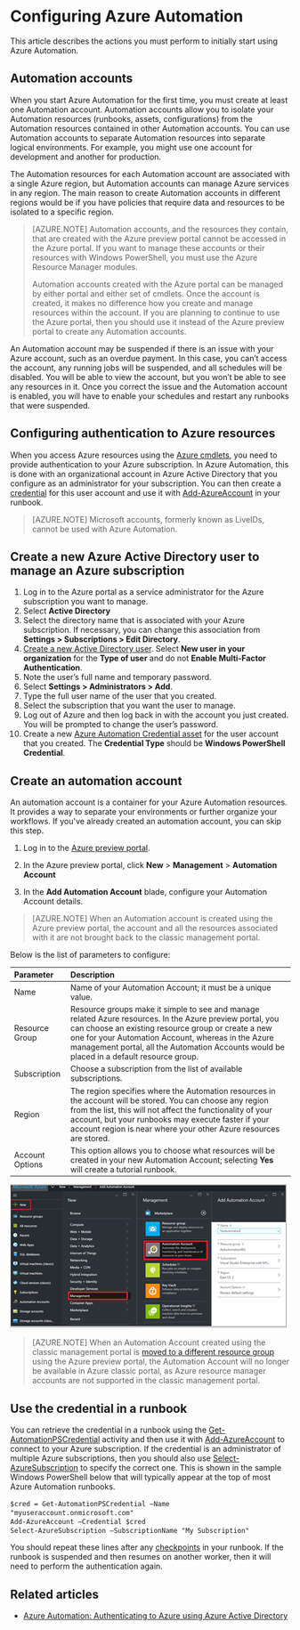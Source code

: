 <properties
   pageTitle="Configuring Azure Automation"
   description="Describes steps that you must perform to configure Azure Automation for initial use."
   services="automation"
   documentationCenter=""
   authors="SnehaGunda"
   manager="stevenka"
   editor="tysonn" />
<tags
   ms.service="automation"
   ms.devlang="na"
   ms.topic="get-started-article"
   ms.tgt_pltfrm="na"
   ms.workload="infrastructure-services"
   ms.date="11/10/2015"
   ms.author="bwren;sngun" />

# Configuring Azure Automation

This article describes the actions you must perform to initially start using Azure Automation.

## Automation accounts

When you start Azure Automation for the first time, you must create at least one Automation account. Automation accounts allow you to isolate your Automation resources (runbooks, assets, configurations) from the Automation resources contained in other Automation accounts. You can use Automation accounts to separate Automation resources into separate logical environments. For example, you might use one account for development and another for production.

The Automation resources for each Automation account are associated with a single Azure region, but Automation accounts can manage Azure services in any region. The main reason to create Automation accounts in different regions would be if you have policies that require data and resources to be isolated to a specific region.

>[AZURE.NOTE] Automation accounts, and the resources they contain, that are created with the Azure preview portal cannot be accessed in the Azure portal. If you want to manage these accounts or their resources with Windows PowerShell, you must use the Azure Resource Manager modules. 
>
>Automation accounts created with the Azure portal can be managed by either portal and either set of cmdlets. Once the account is created, it makes no difference how you create and manage resources within the account. If you are planning to continue to use the Azure portal, then you should use it instead of the Azure preview portal to create any Automation accounts.


An Automation account may be suspended if there is an issue with your Azure account, such as an overdue payment. In this case, you can’t access the account, any running jobs will be suspended, and all schedules will be disabled. You will be able to view the account, but you won’t be able to see any resources in it. Once you correct the issue and the Automation account is enabled, you will have to enable your schedules and restart any runbooks that were suspended.


## Configuring authentication to Azure resources

When you access Azure resources using the [Azure cmdlets](http://msdn.microsoft.com/library/azure/jj554330.aspx), you need to provide authentication to your Azure subscription. In Azure Automation, this is done with an organizational account in Azure Active Directory that you configure as an administrator for your subscription. You can then create a [credential](http://msdn.microsoft.com/library/dn940015.aspx) for this user account and use it with [Add-AzureAccount](http://msdn.microsoft.com/library/azure/dn722528.aspx) in your runbook.

>[AZURE.NOTE] Microsoft accounts, formerly known as LiveIDs, cannot be used with Azure Automation.

## Create a new Azure Active Directory user to manage an Azure subscription

1. Log in to the Azure portal as a service administrator for the Azure subscription you want to manage.
2. Select **Active Directory**
3. Select the directory name that is associated with your Azure subscription. If necessary, you can change this association from **Settings > Subscriptions > Edit Directory**.
4. [Create a new Active Directory user](http://msdn.microsoft.com/library/azure/hh967632.aspx).  Select **New user in your organization** for the **Type of user** and do not **Enable Multi-Factor Authentication**.
5. Note the user’s full name and temporary password.
7. Select **Settings > Administrators > Add**.
8. Type the full user name of the user that you created.
9. Select the subscription that you want the user to manage.
10. Log out of Azure and then log back in with the account you just created. You will be prompted to change the user’s password.
11. Create a new [Azure Automation Credential asset](http://msdn.microsoft.com/library/dn940015.aspx) for the user account that you created. The **Credential Type** should be **Windows PowerShell Credential**.

## Create an automation account

An automation account is a container for your Azure Automation resources. It provides a way to separate your environments or further organize your workflows. If you've already created an automation account, you can skip this step.

1. Log in to the [Azure preview portal](https://portal.azure.com/).

2. In the Azure preview portal, click **New** > **Management** > **Automation Account**

3. In the **Add Automation Account** blade, configure your Automation Account details. 

>[AZURE.NOTE] When an Automation account is created using the Azure preview portal, the account and all the resources associated with it are not brought back to the classic management portal. 

Below is the list of parameters to configure:

|Parameter            |Description |
|:---|:---|
| Name | Name of your Automation Account; it must be a unique value. |
| Resource Group | Resource groups make it simple to see and manage related Azure resources. In the Azure preview portal, you can choose an existing resource group or create a new one for your Automation Account, whereas in the Azure management portal, all the Automation Accounts would be placed in a default resource group. |
| Subscription | Choose a subscription from the list of available subscriptions. |
| Region | The region specifies where the Automation resources in the account will be stored. You can choose any region from the list, this will not affect the functionality of your account, but your runbooks may execute faster if your account region is near where your other Azure resources are stored. |
| Account Options | This option allows you to choose what resources will be created in your new Automation Account; selecting **Yes** will create a tutorial runbook. |

![Create Account](media/automation-configuration/automation-01-create-automation-account.png)

>[AZURE.NOTE] When an Automation Account created using the classic management portal is [moved to a different resource group](../resource-group-move-resources.md) using the Azure preview portal, the Automation Account will no longer be available in Azure classic portal, as Azure resource manager accounts are not supported in the classic management portal.



## Use the credential in a runbook

You can retrieve the credential in a runbook using the [Get-AutomationPSCredential](http://msdn.microsoft.com/library/dn940015.aspx) activity and then use it with [Add-AzureAccount](http://msdn.microsoft.com/library/azure/dn722528.aspx) to connect to your Azure subscription. If the credential is an administrator of multiple Azure subscriptions, then you should also use [Select-AzureSubscription](http://msdn.microsoft.com/library/dn495203.aspx) to specify the correct one. This is shown in the sample Windows PowerShell below that will typically appear at the top of most Azure Automation runbooks.

    $cred = Get-AutomationPSCredential –Name "myuseraccount.onmicrosoft.com"
	Add-AzureAccount –Credential $cred
	Select-AzureSubscription –SubscriptionName "My Subscription"

You should repeat these lines after any [checkpoints](http://technet.microsoft.com/library/dn469257.aspx#bk_Checkpoints) in your runbook. If the runbook is suspended and then resumes on another worker, then it will need to perform the authentication again.

## Related articles
- [Azure Automation: Authenticating to Azure using Azure Active Directory](https://azure.microsoft.com/blog/2014/08/27/azure-automation-authenticating-to-azure-using-azure-active-directory/)
 
